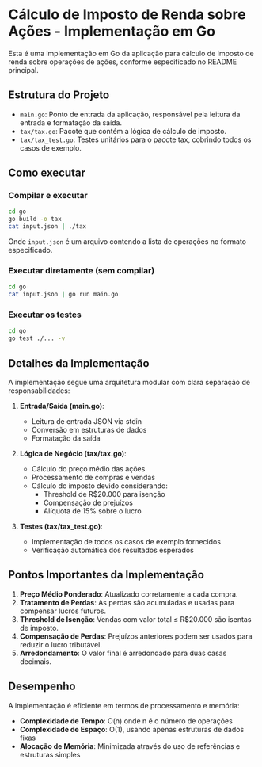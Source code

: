 # Cálculo de Imposto de Renda sobre Ações - Implementação em Go

Esta é uma implementação em Go da aplicação para cálculo de imposto de renda sobre operações de ações, conforme especificado no README principal.

## Estrutura do Projeto

- `main.go`: Ponto de entrada da aplicação, responsável pela leitura da entrada e formatação da saída.
- `tax/tax.go`: Pacote que contém a lógica de cálculo de imposto.
- `tax/tax_test.go`: Testes unitários para o pacote tax, cobrindo todos os casos de exemplo.

## Como executar

### Compilar e executar

```bash
cd go
go build -o tax
cat input.json | ./tax
```

Onde `input.json` é um arquivo contendo a lista de operações no formato especificado.

### Executar diretamente (sem compilar)

```bash
cd go
cat input.json | go run main.go
```

### Executar os testes

```bash
cd go
go test ./... -v
```

## Detalhes da Implementação

A implementação segue uma arquitetura modular com clara separação de responsabilidades:

1. **Entrada/Saída (main.go)**: 
   - Leitura de entrada JSON via stdin
   - Conversão em estruturas de dados
   - Formatação da saída

2. **Lógica de Negócio (tax/tax.go)**:
   - Cálculo do preço médio das ações
   - Processamento de compras e vendas
   - Cálculo do imposto devido considerando:
     - Threshold de R$20.000 para isenção
     - Compensação de prejuízos
     - Alíquota de 15% sobre o lucro

3. **Testes (tax/tax_test.go)**:
   - Implementação de todos os casos de exemplo fornecidos
   - Verificação automática dos resultados esperados

## Pontos Importantes da Implementação

1. **Preço Médio Ponderado**: Atualizado corretamente a cada compra.
2. **Tratamento de Perdas**: As perdas são acumuladas e usadas para compensar lucros futuros.
3. **Threshold de Isenção**: Vendas com valor total ≤ R$20.000 são isentas de imposto.
4. **Compensação de Perdas**: Prejuízos anteriores podem ser usados para reduzir o lucro tributável.
5. **Arredondamento**: O valor final é arredondado para duas casas decimais.

## Desempenho

A implementação é eficiente em termos de processamento e memória:

- **Complexidade de Tempo**: O(n) onde n é o número de operações
- **Complexidade de Espaço**: O(1), usando apenas estruturas de dados fixas
- **Alocação de Memória**: Minimizada através do uso de referências e estruturas simples 